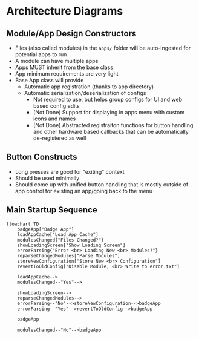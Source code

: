 # Architecture Diagrams

## Module/App Design Constructors

- Files (also called modules) in the `apps/` folder will be auto-ingested for potential apps to run
- A module can have multiple apps
- Apps MUST inherit from the base class
- App minimum requirements are very light
- Base App class will provide
  - Automatic app registration (thanks to app directory)
  - Automatic serialization/deserialization of configs
    - Not required to use, but helps group configs for UI and web based config edits
    - (Not Done) Support for displaying in apps menu with custom icons and names
    - (Not Done) Abstracted registraiton functions for button handling and other hardware based callbacks that can be     automatically de-registered as well

## Button Constructs

- Long presses are good for "exiting" context
- Should be used minimally
- Should come up with unified button handling that is mostly outside of app control for existing an app/going back to the menu

## Main Startup Sequence

```mermaid
flowchart TD
    badgeApp["Badge App"]
    loadAppCache["Load App Cache"]
    modulesChanged{"Files Changed?"}
    showLoadingScreen["Show Loading Screen"]
    errorParsing{"Error <br> Loading New <br> Modules?"}
    reparseChangedModules["Parse Modules"]
    storeNewConfiguration["Store New <br> Configuration"]
    revertToOldConfig["Disable Module, <br> Write to error.txt"]

    loadAppCache-->
    modulesChanged--"Yes"-->
    
    showLoadingScreen-->
    reparseChangedModules-->
    errorParsing--"No"-->storeNewConfiguration-->badgeApp
    errorParsing--"Yes"-->revertToOldConfig-->badgeApp

    badgeApp

    modulesChanged--"No"-->badgeApp

```
